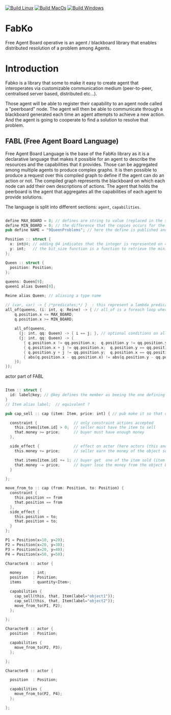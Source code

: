 [![Build Linux](https://github.com/FreeYourSoul/Fabko/actions/workflows/ci-linux.yml/badge.svg)](https://github.com/FreeYourSoul/Fabko/actions/workflows/ci-linux.yml)
[![Build MacOs](https://github.com/FreeYourSoul/Fabko/actions/workflows/ci-macosx.yml/badge.svg)](https://github.com/FreeYourSoul/Fabko/actions/workflows/ci-macosx.yml)
[![Build Windows](https://github.com/FreeYourSoul/Fabko/actions/workflows/ci-windows.yml/badge.svg)](https://github.com/FreeYourSoul/Fabko/actions/workflows/ci-windows.yml)

# FabKo

Free Agent Board operative is an agent / blackboard library that enables distributed resolution of a problem among Agents.

# Introduction

Fabko is a library that some to make it easy to create agent that interoperates via customizable communication medium (peer-to-peer, centralised server based, distributed etc...).

Those agent will be able to register their capability to an agent node called a "peerboard" node.
The agent will then be able to communicate through a blackboard generated each time an agent attempts to achieve a new action. And the agent is going to cooperate to find a solution to resolve that problem.


## FABL (Free Agent Board Language)

Free Agent Board Language is the base of the FabKo library as it is a declarative language that makes it possible for an agent to describe the resources and
the capabilities that it provides. Those can be aggregated among multiple agents to produce complex graphs. It is then possible to produce a request over this
compiled graph to define if the agent can do an action or not.
The compiled graph represents the blackboard on which each node can add their own descriptions of actions. The agent that holds the peerboard is the agent that aggregates
all the capabilities of each agent to provide solutions.

The language is split into different sections: `agent`, `capabilities`.

```rust

define MAX_BOARD = 8; // defines are string to value (replaced in the same way than a pre-processor #define)
define MIN_BOARD = 0; // the difference that the copies occurs for the whole scope of the define until a ';' is found (\n here is taken as well)
pub define NAME = "9QueenProblems"; // here the define is published and thus public to the code aggregating this 

Position :: struct {
  x: int@4; // adding @4 indicates that the integer is represented on 4 bits
  y: int;   // the bit_size function is a function to retrieve the minimum number of bytes required for the provided number (here 8, which would be 4 bits)
};

Queen :: struct {
  position: Position;
};
  
queens: Queen[9];
queen1 alias Queen[0]; 

Reine alias Queen; // aliasing a type name

// (var, var) -> { /*predicates;*/ }  : this represent a lambda predicate 
all_of(queens, (i: int, q: Reine) -> { // all_of is a foreach loop where every condition inside must be truee for the predicate
    q.position.x <= MAX_BOARD;
    q.position.x >= MIN_BOARD;
   
    all_of(queens, 
      (j: int, qq: Queen) -> { i == j; }, // optional conditions on all_of, if predicate is filled, then the generation of constraint occurs
      (j: int, qq: Queen) -> {
        { q.position.x != qq.position.x;  q.position.y != qq.position.y; };           // positions cannot be equal
        { q.position.x + j != qq.position.x;  q.position.y == qq.position.y; };       // position cannot be on the same line
        { q.position.y + j != qq.position.y;  q.position.x == qq.position.x; };       // position cannot be on the same collumn
        { abs(q.position.x - qq.position.x) != abs(q.position.y - qq.position.y); };  // no other queen on the diaogonals
    });
});

```

actor part of FABL
```rust

Item :: struct {
  id: label@key; // @key defines the member as beeing the one defining the search capability 
}
// Item alias label;  // equivalent ?

pub cap_sell :: cap (item: Item, price: int) { // pub make it so that cap_sell can be used accross compilation unit

  constraint {                // only constraint actions accepted
    this.items[item.id] > 0;  // seller must have the item to sell
    that.money >= price;      // buyer must have enough money
  },

  side_effect {               // effect on actor (here actors (this and that) are mutable) : only mutable actions accepted
    this.money += price;      // seller earn the money of the object sold

    that.items[item.id] += 1; // buyer get  one of the item sold (item is retrieved by key)
    that.money -= price;      // buyer lose the money from the object bought
  }

};

move_from_to :: cap (from: Position, to: Position) {
  constraint {
    this.position == from
    that.position == from
  },
  side_effect {
    this.position = to;
    that.position = to;
  }
}; 

P1 = Position(x=10, y=20);
P2 = Position(x=20, y=30);
P3 = Position(x=20, y=40);
P4 = Position(x=50, y=50);

CharacterA :: actor {

  money     : int;
  position  : Position;
  items     : quantity<Item>;

  capabilities {
    cap_sell(this, that, Item(label="object1"));
    cap_sell(this, that, Item(label="object2"));  
    move_from_to(P1, P2);  
  };

};

CharacterB :: actor {
  position  : Position;

  capabilities {
    move_from_to(P2, P3);  
  };

};

CharacterB :: actor {

  position  : Position;

  capabilities {
    move_from_to(P2, P4);  
  };

};

```
